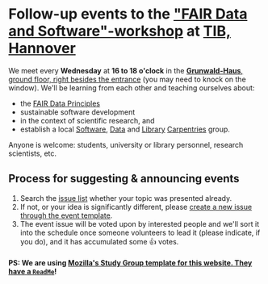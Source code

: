 # Follow-up events to the ["FAIR Data and Software"-workshop](https://tibhannover.github.io/2018-07-09-FAIR-Data-and-Software/) at [TIB, Hannover](https://www.tib.eu)

We meet every **Wednesday** at **16 to 18 o'clock** in the
[**Grunwald-Haus**, ground floor, right besides the entrance](https://www.openstreetmap.org/way/27870998)
(you may need to knock on the window). We'll be learning from each other and teaching ourselves about:

- the [FAIR Data Principles]
- sustainable software development
- in the context of scientific research, and
- establish a local [Software], [Data] and [Library] [Carpentries] group.

Anyone is welcome: students, university or library personnel, research scientists, etc.

## Process for suggesting & announcing events

1. Search the [issue list] whether your topic was presented already.
1. If not, or your idea is significantly different, please [create a new issue through the event template][add].
1. The event issue will be voted upon by interested people and we'll sort it into the schedule once someone volunteers to lead it (please indicate, if you do), and it has accumulated some :+1: votes.

#### PS: We are using [Mozilla's Study Group template for this website. They have a `ReadMe`][MSG-ReadMe]!

[add]: https://github.com/TIBHannover/FAIR-studyGroup/issues/new?template=event.md
[Carpentries]: https://carpentries.org/
[FAIR Data Principles]: https://blogs.tib.eu/wp/tib/2017/09/12/the-fair-data-principles-for-research-data/
[Data]: http://www.datacarpentry.org/
[issue list]: https://github.com/tibhannover/FAIR-studyGroup/issues?q=is%3Aissue+sort%3Aupdated-desc
[Library]: https://librarycarpentry.org/
[MSG-ReadMe]: https://github.com/mozillascience/studyGroup
[Software]: https://software-carpentry.org/
